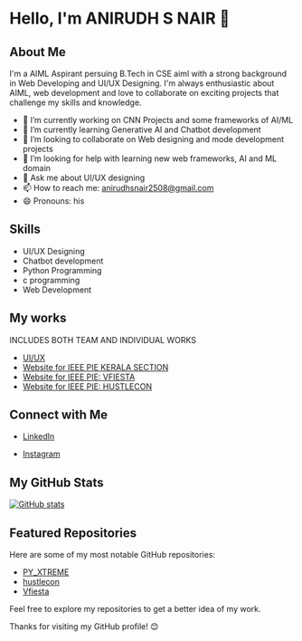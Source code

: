 # Hello, I'm ANIRUDH S NAIR 👋

## About Me

I'm a AIML Aspirant persuing B.Tech in CSE aiml with a strong background in Web Developing and UI/UX Designing. I'm always enthusiastic about AIML, web development and love to collaborate on exciting projects that challenge my skills and knowledge.

- 🔭 I’m currently working on  CNN Projects and some frameworks of AI/ML
- 🌱 I’m currently learning Generative AI and Chatbot development
- 👯 I’m looking to collaborate on Web designing and mode development projects
- 🤔 I’m looking for help with learning new web frameworks, AI and ML domain
- 💬 Ask me about UI/UX designing
- 📫 How to reach me: anirudhsnair2508@gmail.com
- 😄 Pronouns: his

## Skills

- UI/UX Designing
- Chatbot development
- Python Programming
- c programming
- Web Development

## My works
 INCLUDES BOTH TEAM AND INDIVIDUAL WORKS

- [UI/UX](https://www.figma.com/file/82QslAauShEVHyu7pr8vsh/ui-works?type=design&mode=design&t=eBBHMma16ozIDQ13-1 )
- [Website for IEEE PIE KERALA SECTION](https://pie.ieeekerala.org/ )
- [Website for IEEE PIE: VFIESTA]( https://v-fiesta2.0.pie.ieeekerala.org/index.html )
- [Website for IEEE PIE: HUSTLECON]( https://hustlecon.pie.ieeekerala.org/ )
  

## Connect with Me

- [LinkedIn](https://www.linkedin.com/in/anirudh-s-nair-8488371b0/)

- [Instagram](https://www.instagram.com/_ani.rx.udh_/)

## My GitHub Stats

[![GitHub stats](https://github-readme-stats.vercel.app/api?username=anirxudh&show_icons=true&theme=radical)](https://github.com/anirxudh)

## Featured Repositories

Here are some of my most notable GitHub repositories:

- [PY_XTREME](https://github.com/anirxudh/PY_XTREME)
- [hustlecon](https://github.com/anirxudh/hustlecon.github.io)
- [Vfiesta](https://github.com/anirxudh/Vfiesta/tree/main)

Feel free to explore my repositories to get a better idea of my work.

Thanks for visiting my GitHub profile! 😊
